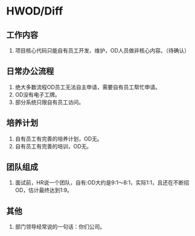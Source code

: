 # HWOD/Diff


## 工作内容

1. 项目核心代码只能自有员工开发、维护，OD人员做非核心内容。（待确认）

## 日常办公流程

1. 绝大多数流程OD员工无法自主申请，需要自有员工帮忙申请。
2. OD没有电子工牌。
3. 部分系统只限自有员工访问。

## 培养计划

1. 自有员工有完善的培养计划，OD无。
2. 自有员工有完善的培训，OD无。

## 团队组成

1. 面试前，HR说一个团队，自有:OD大约是9:1～8:1，实际1:1，且还在不断招OD，估计最终达到1:9。

## 其他

1. 部门领导经常说的一句话：你们公司。
